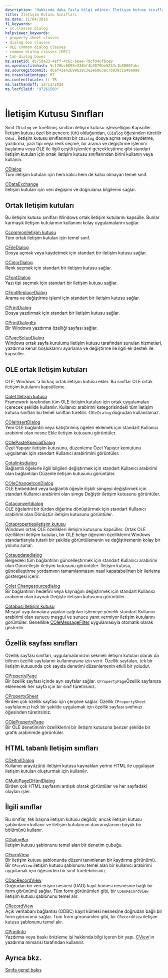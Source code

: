 ```yaml
---
description: 'Hakkında daha fazla bilgi edinin: Iletişim kutusu sınıfları'
title: İletişim Kutusu Sınıfları
ms.date: 11/04/2016
f1_keywords:
- vc.classes.dialog
helpviewer_keywords:
- property sheet classes
- dialog box classes
- OLE common dialog classes
- common dialog classes [MFC]
- tab dialog boxes
ms.assetid: db75da23-4eff-4c6c-beae-79cf046fbce9
ms.openlocfilehash: 5c178bc6895e338bf4b2876be5233c1b80007abc
ms.sourcegitcommit: d6af41e42699628c3e2e6063ec7b03931a49a098
ms.translationtype: MT
ms.contentlocale: tr-TR
ms.lasthandoff: 12/11/2020
ms.locfileid: "97261560"
---
```

# <a name="dialog-box-classes"></a>İletişim Kutusu Sınıfları

Sınıf `CDialog` ve türetilmiş sınıfları iletişim kutusu işlevselliğini Kapsüller. İletişim kutusu özel bir pencere türü olduğundan, `CDialog` öğesinden türetilir `CWnd` . İletişim kutusu sınıflarınızı bir `CDialog` dosya açma veya kaydetme, yazdırma, yazı tipi veya renk seçme, bir arama ve değiştirme işlemini başlatma veya OLE ile ilgili çeşitli işlemleri gerçekleştirme gibi standart iletişim kutuları için ortak iletişim kutusu sınıflarından birini kullanın veya kullanın.

[CDialog](reference/cdialog-class.md)<br/>
Tüm iletişim kutuları için hem kalıcı hem de kalıcı olmayan temel sınıf.

[CDataExchange](reference/cdataexchange-class.md)<br/>
İletişim kutuları için veri değişimi ve doğrulama bilgilerini sağlar.

## <a name="common-dialogs"></a>Ortak Iletişim kutuları

Bu iletişim kutusu sınıfları Windows ortak iletişim kutularını kapsülle. Bunlar karmaşık iletişim kutularının kullanımı kolay uygulamalarını sağlar.

[Ccommoniletişim kutusu](reference/ccommondialog-class.md)<br/>
Tüm ortak iletişim kutuları için temel sınıf.

[CFileDialog](reference/cfiledialog-class.md)<br/>
Dosya açmak veya kaydetmek için standart bir iletişim kutusu sağlar.

[CColorDialog](reference/ccolordialog-class.md)<br/>
Renk seçmek için standart bir iletişim kutusu sağlar.

[CFontDialog](reference/cfontdialog-class.md)<br/>
Yazı tipi seçmek için standart bir iletişim kutusu sağlar.

[CFindReplaceDialog](reference/cfindreplacedialog-class.md)<br/>
Arama ve değiştirme işlemi için standart bir iletişim kutusu sağlar.

[CPrintDialog](reference/cprintdialog-class.md)<br/>
Dosya yazdırmak için standart bir iletişim kutusu sağlar.

[CPrintDialogEx](reference/cprintdialogex-class.md)<br/>
Bir Windows yazdırma özelliği sayfası sağlar.

[CPageSetupDialog](reference/cpagesetupdialog-class.md)<br/>
Windows ortak sayfa kurulumu iletişim kutusu tarafından sunulan hizmetleri, yazdırma kenar boşluklarını ayarlama ve değiştirme ile ilgili ek destek ile kapsüller.

## <a name="ole-common-dialogs"></a>OLE ortak Iletişim kutuları

OLE, Windows 'a birkaç ortak iletişim kutusu ekler. Bu sınıflar OLE ortak iletişim kutularını kapsülleme.

[Colet Iletişim kutusu](reference/coledialog-class.md)<br/>
Framework tarafından tüm OLE iletişim kutuları için ortak uygulamaları içerecek şekilde kullanılır. Kullanıcı arabirimi kategorisindeki tüm iletişim kutusu sınıfları bu temel sınıftan türetilir. `COleDialog` doğrudan kullanılamaz.

[COleInsertDialog](reference/coleinsertdialog-class.md)<br/>
Yeni OLE bağlantılı veya katıştırılmış öğeleri eklemek için standart Kullanıcı arabirimi olan nesne Ekle iletişim kutusunu görüntüler.

[COlePasteSpecialDialog](reference/colepastespecialdialog-class.md)<br/>
Özel Yapıştır iletişim kutusunu, düzenleme Özel Yapıştır komutunu uygulamak için standart Kullanıcı arabirimini görüntüler.

[Cotalinksdialog](reference/colelinksdialog-class.md)<br/>
Bağlantılı öğelerle ilgili bilgileri değiştirmek için standart Kullanıcı arabirimi olan bağlantıları Düzenle iletişim kutusunu görüntüler.

[COleChangeIconDialog](reference/colechangeicondialog-class.md)<br/>
OLE Embedded veya bağlantılı öğeyle ilişkili simgeyi değiştirmek için standart Kullanıcı arabirimi olan simge Değiştir iletişim kutusunu görüntüler.

[Cotaconvertdialog](reference/coleconvertdialog-class.md)<br/>
OLE öğelerini bir türden diğerine dönüştürmek için standart Kullanıcı arabirimi olan Dönüştür iletişim kutusunu görüntüler.

[Cotapropertiesiletişim kutusu](reference/colepropertiesdialog-class.md)<br/>
Windows ortak OLE özellikleri iletişim kutusunu kapsüller. Ortak OLE özellikleri iletişim kutuları, bir OLE belge öğesinin özelliklerini Windows standartlarıyla tutarlı bir şekilde görüntülemenin ve değiştiremenin kolay bir yolunu sunar.

[Cotaupdatedialog](reference/coleupdatedialog-class.md)<br/>
Belgedeki tüm bağlantıları güncelleştirmek için standart Kullanıcı arabirimi olan Güncelleştir iletişim kutusunu görüntüler. İletişim kutusu, güncelleştirme yordamının tamamlanmasını nasıl kapatabelirten bir ilerleme göstergesi içerir.

[Colet Changesourcedialog](reference/colechangesourcedialog-class.md)<br/>
Bir bağlantının hedefini veya kaynağını değiştirmek için standart Kullanıcı arabirimi olan kaynak Değiştir iletişim kutusunu görüntüler.

[Cotabusi Iletişim kutusu](reference/colebusydialog-class.md)<br/>
Meşgul uygulamalara yapılan çağrıları işlemeye yönelik standart Kullanıcı arabirimi olan sunucu meşgul ve sunucu yanıt vermiyor iletişim kutularını görüntüler. Genellikle [COleMessageFilter](reference/colemessagefilter-class.md) uygulamasıyla otomatik olarak gösterilir.

## <a name="property-sheet-classes"></a>Özellik sayfası sınıfları

Özellik sayfası sınıfları, uygulamalarınızın sekmeli iletişim kutuları olarak da bilinen özellik sayfalarını kullanmasına izin verir. Özellik sayfaları, tek bir iletişim kutusunda çok sayıda denetimi düzenlemenin etkili bir yoludur.

[CPropertyPage](reference/cpropertypage-class.md)<br/>
Bir özellik sayfası içinde ayrı sayfalar sağlar. `CPropertyPage`Özellik sayfanıza eklenecek her sayfa için bir sınıf türetirsiniz.

[CPropertySheet](reference/cpropertysheet-class.md)<br/>
Birden çok özellik sayfası için çerçeve sağlar. Özellik `CPropertySheet` sayfalarınızı hızlı bir şekilde uygulamak için özellik sayfası sınıfınızı öğesinden türetirsiniz.

[COlePropertyPage](reference/colepropertypage-class.md)<br/>
Bir OLE denetiminin özelliklerini bir iletişim kutusuna benzer şekilde bir grafik arabirimde görüntüler.

## <a name="html-based-dialog-classes"></a>HTML tabanlı Iletişim sınıfları

[CDHtmlDialog](reference/cdhtmldialog-class.md)<br/>
Kullanıcı arayüzünü iletişim kutusu kaynakları yerine HTML ile uygulayan iletişim kutuları oluşturmak için kullanılır.

[CMultiPageDHtmlDialog](reference/cmultipagedhtmldialog-class.md)<br/>
Birden çok HTML sayfasını ardışık olarak görüntüler ve her sayfadaki olayları işler.

## <a name="related-classes"></a>İlgili sınıflar

Bu sınıflar, tek başına iletişim kutusu değildir, ancak iletişim kutusu şablonlarını kullanır ve iletişim kutularının davranışlarının büyük bir bölümünü kullanır.

[CDialogBar](reference/cdialogbar-class.md)<br/>
İletişim kutusu şablonunu temel alan bir denetim çubuğu.

[CFormView](reference/cformview-class.md)<br/>
Bir iletişim kutusu şablonunda düzeni tanımlanan bir kaydırma görünümü. Bir `CFormView` iletişim kutusu şablonunu temel alan bir kullanıcı arabirimi uygulamak için öğesinden bir sınıf türetebilirsiniz.

[CDaoRecordView](reference/cdaorecordview-class.md)<br/>
Doğrudan bir veri erişim nesnesi (DAO) kayıt kümesi nesnesine bağlı bir form görünümü sağlar. Tüm form görünümleri gibi, bir `CDaoRecordView` iletişim kutusu şablonunu temel alır.

[CRecordView](reference/crecordview-class.md)<br/>
Açık veritabanı bağlantısı (ODBC) kayıt kümesi nesnesine doğrudan bağlı bir form görünümü sağlar. Tüm form görünümleri gibi, bir `CRecordView` iletişim kutusu şablonunu temel alır.

[CPrintInfo](reference/cprintinfo-structure.md)<br/>
Yazdırma veya baskı önizleme işi hakkında bilgi içeren bir yapı. [CView](reference/cview-class.md)'ın yazdırma mimarisi tarafından kullanılır.

## <a name="see-also"></a>Ayrıca bkz.

[Sınıfa genel bakış](class-library-overview.md)
